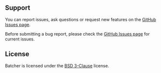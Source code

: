 ## Support

You can report issues, ask questions or request new features on the [GitHub Issues page](https://github.com/kamilburda/batcher/issues).

Before submitting a bug report, please check the [GitHub Issues page](https://github.com/kamilburda/batcher/issues) for current issues.


## License

Batcher is licensed under the [BSD 3-Clause](LICENSE) license.
